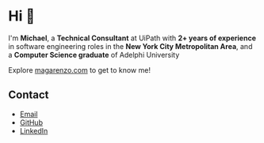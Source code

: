 # Hi 👋

I'm **Michael**, a **Technical Consultant** at UiPath with **2+ years of experience** in software engineering roles in the **New York City Metropolitan Area**, and a **Computer Science graduate** of Adelphi University

Explore [magarenzo.com](https://magarenzo.com) to get to know me!

## Contact

* [Email](mailto:contact@magarenzo.com)
* [GitHub](https://github.com/magarenzo)
* [LinkedIn](https://linkedin.com/in/magarenzo)
